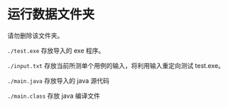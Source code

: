 
# 运行数据文件夹

请勿删除该文件夹。

`./test.exe` 存放导入的 exe 程序。

`./input.txt` 存放当前所测单个用例的输入，将利用输入重定向测试 test.exe。

`./main.java` 存放导入的 java 源代码

`./main.class` 存放 java 编译文件

